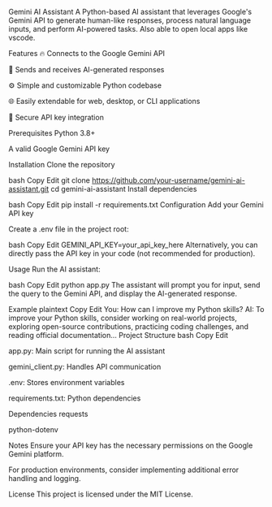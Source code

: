 Gemini AI Assistant
A Python-based AI assistant that leverages Google's Gemini API to generate human-like responses, process natural language inputs, and perform AI-powered tasks. Also able to open local apps like vscode.

Features
🔥 Connects to the Google Gemini API

💬 Sends and receives AI-generated responses

⚙️ Simple and customizable Python codebase

🌐 Easily extendable for web, desktop, or CLI applications

🔐 Secure API key integration

Prerequisites
Python 3.8+

A valid Google Gemini API key

Installation
Clone the repository

bash
Copy
Edit
git clone https://github.com/your-username/gemini-ai-assistant.git
cd gemini-ai-assistant
Install dependencies

bash
Copy
Edit
pip install -r requirements.txt
Configuration
Add your Gemini API key

Create a .env file in the project root:

bash
Copy
Edit
GEMINI_API_KEY=your_api_key_here
Alternatively, you can directly pass the API key in your code (not recommended for production).

Usage
Run the AI assistant:

bash
Copy
Edit
python app.py
The assistant will prompt you for input, send the query to the Gemini API, and display the AI-generated response.

Example
plaintext
Copy
Edit
You: How can I improve my Python skills?
AI: To improve your Python skills, consider working on real-world projects, exploring open-source contributions, practicing coding challenges, and reading official documentation...
Project Structure
bash
Copy
Edit

app.py: Main script for running the AI assistant

gemini_client.py: Handles API communication

.env: Stores environment variables

requirements.txt: Python dependencies

Dependencies
requests

python-dotenv

Notes
Ensure your API key has the necessary permissions on the Google Gemini platform.

For production environments, consider implementing additional error handling and logging.

License
This project is licensed under the MIT License.
